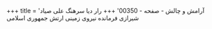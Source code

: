 +++
title = 'آرامش و چالش - صفحه - 00350'
+++
رار دیا سرهنگ علی صیاد شیرازی فرمانده نیروی زمینی ارتش جمهوری اسلامی